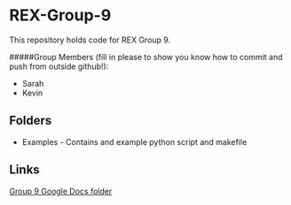 REX-Group-9
===========
This repository holds code for REX Group 9.

#####Group Members (fill in please to show you know how to commit and push from outside github!):
* Sarah
* Kevin

Folders
------
* Examples - Contains and example python script and makefile

Links
------
[Group 9 Google Docs folder](https://drive.google.com/?tab=mo&authuser=0#folders/0B-FdJXlihZZvaExNWDh0RWJuWm8)

